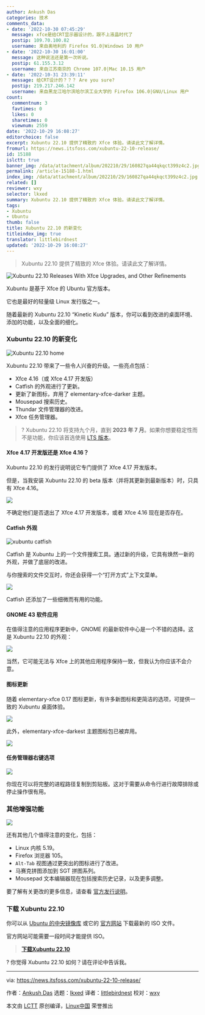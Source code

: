 ```yaml
---
author: Ankush Das
categories: 技术
comments_data:
- date: '2022-10-30 07:45:29'
  message: xfce是给CRT显示器设计的，跟不上液晶时代了
  postip: 109.70.100.82
  username: 来自奥地利的 Firefox 91.0|Windows 10 用户
- date: '2022-10-30 16:01:00'
  message: 这种说法还是第一次听说。
  postip: 61.155.3.12
  username: 来自江苏南京的 Chrome 107.0|Mac 10.15 用户
- date: '2022-10-31 23:39:11'
  message: 给CRT设计的？？？ Are you sure?
  postip: 219.217.246.142
  username: 来自黑龙江哈尔滨哈尔滨工业大学的 Firefox 106.0|GNU/Linux 用户
count:
  commentnum: 3
  favtimes: 0
  likes: 0
  sharetimes: 0
  viewnum: 2559
date: '2022-10-29 16:08:27'
editorchoice: false
excerpt: Xubuntu 22.10 提供了精致的 Xfce 体验。请读此文了解详情。
fromurl: https://news.itsfoss.com/xubuntu-22-10-release/
id: 15188
islctt: true
banner_img: /data/attachment/album/202210/29/160827qa44qkqct399z4c2.jpg
permalink: /article-15188-1.html
index_img: /data/attachment/album/202210/29/160827qa44qkqct399z4c2.jpg.thumb.jpg
related: []
reviewer: wxy
selector: lkxed
summary: Xubuntu 22.10 提供了精致的 Xfce 体验。请读此文了解详情。
tags:
- Xubuntu
- Ubuntu
thumb: false
title: Xubuntu 22.10 的新变化
titleindex_img: true
translator: littlebirdnest
updated: '2022-10-29 16:08:27'
---
```



> 
> Xubuntu 22.10 提供了精致的 Xfce 体验。请读此文了解详情。
> 
> 
> 


![Xubuntu 22.10 Releases With Xfce Upgrades, and Other Refinements](/data/attachment/album/202210/29/160827qa44qkqct399z4c2.jpg)


Xubuntu 是基于 Xfce 的 Ubuntu 官方版本。


它也是最好的轻量级 Linux 发行版之一。


随着最新的 Xubuntu 22.10 “Kinetic Kudu” 版本，你可以看到改进的桌面环境、添加的功能，以及全面的细化。


### Xubuntu 22.10 的新变化


![Xubuntu 22.10 home](/data/attachment/album/202210/29/160828mk22z0401p21p910.png)


Xubuntu 22.10 带来了一些令人兴奋的升级。一些亮点包括：


* Xfce 4.16（或 Xfce 4.17 开发版）
* Catfish 的外观进行了更新。
* 更新了新图标，弃用了 elementary-xfce-darker 主题。
* Mousepad 搜索历史。
* Thundar 文件管理器的改进。
* Xfce 任务管理器。



> 
> ? Xubuntu 22.10 将支持九个月，直到 **2023 年 7 月**。如果你想要稳定性而不是功能，你应该首选使用 [LTS 版本](https://itsfoss.com/long-term-support-lts/)。
> 
> 
> 


#### Xfce 4.17 开发版还是 Xfce 4.16？


Xubuntu 22.10 的发行说明说它专门提供了 Xfce 4.17 开发版本。


但是，当我安装 Xubuntu 22.10 的 beta 版本（并将其更新到最新版本）时，只具有 Xfce 4.16。


![](/data/attachment/album/202210/29/160829nc55m8dfgzn2m4y2.jpg)


不确定他们是否退出了 Xfce 4.17 开发版本，或者 Xfce 4.16 现在是否存在。


#### Catfish 外观


![xubuntu catfish](/data/attachment/album/202210/29/160829ly050q0pqtzbhovh.png)


Catfish 是 Xubuntu 上的一个文件搜索工具。通过新的升级，它具有焕然一新的外观，并做了底层的改进。


与你搜索的文件交互时，你还会获得一个“打开方式”上下文菜单。


![](/data/attachment/album/202210/29/160830eqf1fye7fmjj4817.jpg)


Catfish 还添加了一些细微而有用的功能。


#### GNOME 43 软件应用


在值得注意的应用程序更新中，GNOME 的最新软件中心是一个不错的选择。这是 Xubuntu 22.10 的外观：


![](/data/attachment/album/202210/29/160830su273vqm76dm7ve2.jpg)


当然，它可能无法与 Xfce 上的其他应用程序保持一致，但我认为你应该不会介意。


#### 图标更新


随着 elementary-xfce 0.17 图标更新，有许多新图标和更简洁的选项，可提供一致的 Xubuntu 桌面体验。


![](/data/attachment/album/202210/29/160831w6u66rjzf93p5h93.jpg)


此外，elementary-xfce-darkest 主题图标包已被弃用。


![](/data/attachment/album/202210/29/160831kuo0ouq0cq0oou6i.png)


#### 任务管理器右键选项


![](/data/attachment/album/202210/29/160831y0wl0ooex0zww02w.jpg)


你现在可以将完整的进程路径复制到剪贴板。这对于需要从命令行进行故障排除或停止操作很有用。


### 其他增强功能


![](/data/attachment/album/202210/29/160832jh98b4ubhmoom818.png)


还有其他几个值得注意的变化，包括：


* Linux 内核 5.19。
* Firefox 浏览器 105。
* `Alt-Tab` 视图通过更突出的图标进行了改进。
* 马赛克拼图添加到 SGT 拼图系列。
* Mousepad 文本编辑器现在包括搜索历史记录，以及更多调整。


要了解有关更改的更多信息，请查看 [官方发行说明](https://wiki.xubuntu.org/releases/22.10/release-notes)。


### 下载 Xubuntu 22.10


你可以从 [Ubuntu 的中央镜像库](https://cdimage.ubuntu.com/xubuntu/releases/22.10/release/) 或它的 [官方网站](https://xubuntu.org/download/) 下载最新的 ISO 文件。


官方网站可能需要一段时间才能提供 ISO。



> 
> **[下载Xubuntu 22.10](https://xubuntu.org/download/)**
> 
> 
> 


? 你觉得 Xubuntu 22.10 如何？请在评论中告诉我。




---


via: <https://news.itsfoss.com/xubuntu-22-10-release/>


作者：[Ankush Das](https://news.itsfoss.com/author/ankush/) 选题：[lkxed](https://github.com/lkxed) 译者：[littlebirdnest](https://github.com/littlebirdnest) 校对：[wxy](https://github.com/wxy)


本文由 [LCTT](https://github.com/LCTT/TranslateProject) 原创编译，[Linux中国](https://linux.cn/) 荣誉推出